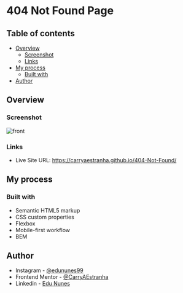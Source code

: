 # 404 Not Found Page

## Table of contents

- [Overview](#overview)
  - [Screenshot](#screenshot)
  - [Links](#links)
- [My process](#my-process)
  - [Built with](#built-with)
- [Author](#author)

## Overview

### Screenshot

![front](https://user-images.githubusercontent.com/53675070/168178517-b8b50b38-b711-4a1e-b3aa-5e9459c5fbc0.png)

### Links

- Live Site URL: https://carryaestranha.github.io/404-Not-Found/

## My process

### Built with

- Semantic HTML5 markup
- CSS custom properties
- Flexbox
- Mobile-first workflow
- BEM

## Author

- Instagram - [@edununes99](https://www.instagram.com/edununes99/)
- Frontend Mentor - [@CarryAEstranha](https://www.frontendmentor.io/profile/CarryAEstranha/)
- Linkedin - [Edu Nunes](https://www.linkedin.com/in/edu-nunes-627422209/)
